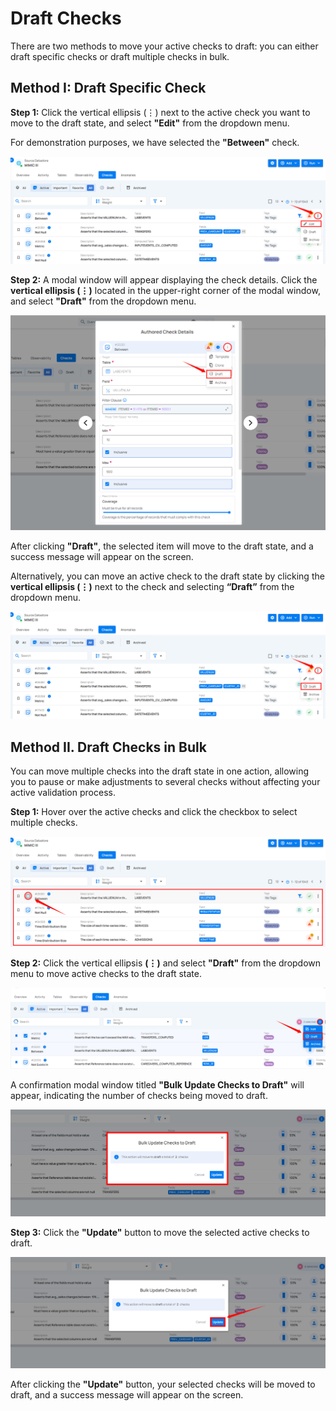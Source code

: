 # Draft Checks

There are two methods to move your active checks to draft: you can either draft specific checks or draft multiple checks in bulk.

## Method I: Draft Specific Check

**Step 1:** Click the vertical ellipsis (⋮) next to the active check you want to move to the draft state, and select **"Edit"** from the dropdown menu.

For demonstration purposes, we have selected the **"Between"** check.

![checks-list](../assets/datastore-checks/draft-checks/checks-list-light-18.png)

**Step 2:** A modal window will appear displaying the check details. Click the **vertical ellipsis (⋮)** located in the upper-right corner of the modal window, and select **"Draft"** from the dropdown menu.

![draft](../assets/datastore-checks/draft-checks/draft-light-19.png)

After clicking **"Draft"**, the selected item will move to the draft state, and a success message will appear on the screen.

Alternatively, you can move an active check to the draft state by clicking the **vertical ellipsis (⋮)** next to the check and selecting **“Draft”** from the dropdown menu.

![draft-specific](../assets/datastore-checks/draft-checks/draft-specific-light.png)

## Method II. Draft Checks in Bulk

You can move multiple checks into the draft state in one action, allowing you to pause or make adjustments to several checks without affecting your active validation process.

**Step 1:** Hover over the active checks and click the checkbox to select multiple checks.

![check-box](../assets/datastore-checks/draft-checks/edit-check-light-59.png)

**Step 2:** Click the vertical ellipsis **(⋮)** and select **"Draft"** from the dropdown menu to move active checks to the draft state.

![draft](../assets/datastore-checks/draft-checks/draft-light-22.png)

A confirmation modal window titled **"Bulk Update Checks to Draft"** will appear, indicating the number of checks being moved to draft. 

![modal](../assets/datastore-checks/draft-checks/modal-light-23.png)

**Step 3:** Click the **"Update"** button to move the selected active checks to draft.

![update](../assets/datastore-checks/draft-checks/update-light-24.png)

After clicking the **"Update"** button, your selected checks will be moved to draft, and a success message will appear on the screen.